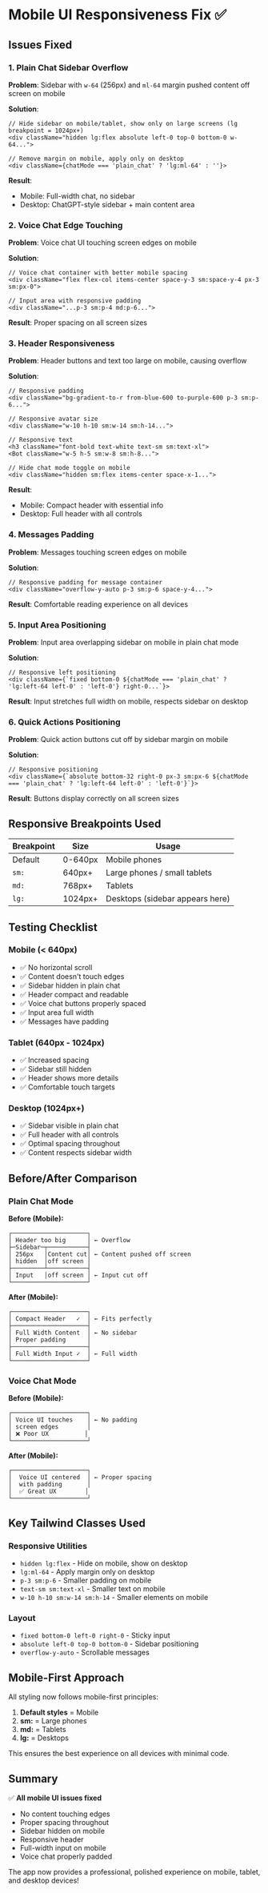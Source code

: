 # Mobile UI Responsiveness Fix ✅

## Issues Fixed

### 1. Plain Chat Sidebar Overflow
**Problem**: Sidebar with `w-64` (256px) and `ml-64` margin pushed content off screen on mobile

**Solution**:
```tsx
// Hide sidebar on mobile/tablet, show only on large screens (lg breakpoint = 1024px+)
<div className="hidden lg:flex absolute left-0 top-0 bottom-0 w-64...">

// Remove margin on mobile, apply only on desktop
<div className={chatMode === 'plain_chat' ? 'lg:ml-64' : ''}>
```

**Result**: 
- Mobile: Full-width chat, no sidebar
- Desktop: ChatGPT-style sidebar + main content area

### 2. Voice Chat Edge Touching
**Problem**: Voice chat UI touching screen edges on mobile

**Solution**:
```tsx
// Voice chat container with better mobile spacing
<div className="flex flex-col items-center space-y-3 sm:space-y-4 px-3 sm:px-0">

// Input area with responsive padding
<div className="...p-3 sm:p-4 md:p-6...">
```

**Result**: Proper spacing on all screen sizes

### 3. Header Responsiveness
**Problem**: Header buttons and text too large on mobile, causing overflow

**Solution**:
```tsx
// Responsive padding
<div className="bg-gradient-to-r from-blue-600 to-purple-600 p-3 sm:p-6...">

// Responsive avatar size
<div className="w-10 h-10 sm:w-14 sm:h-14...">

// Responsive text
<h3 className="font-bold text-white text-sm sm:text-xl">
<Bot className="w-5 h-5 sm:w-8 sm:h-8...">

// Hide chat mode toggle on mobile
<div className="hidden sm:flex items-center space-x-1...">
```

**Result**: 
- Mobile: Compact header with essential info
- Desktop: Full header with all controls

### 4. Messages Padding
**Problem**: Messages touching screen edges on mobile

**Solution**:
```tsx
// Responsive padding for message container
<div className="overflow-y-auto p-3 sm:p-6 space-y-4...">
```

**Result**: Comfortable reading experience on all devices

### 5. Input Area Positioning
**Problem**: Input area overlapping sidebar on mobile in plain chat mode

**Solution**:
```tsx
// Responsive left positioning
<div className={`fixed bottom-0 ${chatMode === 'plain_chat' ? 'lg:left-64 left-0' : 'left-0'} right-0...`}>
```

**Result**: Input stretches full width on mobile, respects sidebar on desktop

### 6. Quick Actions Positioning
**Problem**: Quick action buttons cut off by sidebar margin on mobile

**Solution**:
```tsx
// Responsive positioning
<div className={`absolute bottom-32 right-0 px-3 sm:px-6 ${chatMode === 'plain_chat' ? 'lg:left-64 left-0' : 'left-0'}`}>
```

**Result**: Buttons display correctly on all screen sizes

## Responsive Breakpoints Used

| Breakpoint | Size | Usage |
|------------|------|-------|
| Default | 0-640px | Mobile phones |
| `sm:` | 640px+ | Large phones / small tablets |
| `md:` | 768px+ | Tablets |
| `lg:` | 1024px+ | Desktops (sidebar appears here) |

## Testing Checklist

### Mobile (< 640px)
- ✅ No horizontal scroll
- ✅ Content doesn't touch edges
- ✅ Sidebar hidden in plain chat
- ✅ Header compact and readable
- ✅ Voice chat buttons properly spaced
- ✅ Input area full width
- ✅ Messages have padding

### Tablet (640px - 1024px)
- ✅ Increased spacing
- ✅ Sidebar still hidden
- ✅ Header shows more details
- ✅ Comfortable touch targets

### Desktop (1024px+)
- ✅ Sidebar visible in plain chat
- ✅ Full header with all controls
- ✅ Optimal spacing throughout
- ✅ Content respects sidebar width

## Before/After Comparison

### Plain Chat Mode

**Before (Mobile):**
```
┌─────────────────────┐
│ Header too big      │ ← Overflow
├─Sidebar─┬───────────┤
│ 256px   │Content cut│ ← Content pushed off screen
│ hidden  │off screen │
├─────────┴───────────┤
│ Input   │off screen │ ← Input cut off
└─────────────────────┘
```

**After (Mobile):**
```
┌─────────────────────┐
│ Compact Header   ✓  │ ← Fits perfectly
├─────────────────────┤
│ Full Width Content  │ ← No sidebar
│ Proper padding      │
├─────────────────────┤
│ Full Width Input ✓  │ ← Full width
└─────────────────────┘
```

### Voice Chat Mode

**Before (Mobile):**
```
┌─────────────────────┐
│ Voice UI touches    │ ← No padding
│ screen edges        │
│ ❌ Poor UX          │
└─────────────────────┘
```

**After (Mobile):**
```
┌─────────────────────┐
│  Voice UI centered  │ ← Proper spacing
│  with padding       │
│  ✅ Great UX        │
└─────────────────────┘
```

## Key Tailwind Classes Used

### Responsive Utilities
- `hidden lg:flex` - Hide on mobile, show on desktop
- `lg:ml-64` - Apply margin only on desktop
- `p-3 sm:p-6` - Smaller padding on mobile
- `text-sm sm:text-xl` - Smaller text on mobile
- `w-10 h-10 sm:w-14 sm:h-14` - Smaller elements on mobile

### Layout
- `fixed bottom-0 left-0 right-0` - Sticky input
- `absolute left-0 top-0 bottom-0` - Sidebar positioning
- `overflow-y-auto` - Scrollable messages

## Mobile-First Approach

All styling now follows mobile-first principles:
1. **Default styles** = Mobile
2. **sm:** = Large phones
3. **md:** = Tablets
4. **lg:** = Desktops

This ensures the best experience on all devices with minimal code.

## Summary

✅ **All mobile UI issues fixed**
- No content touching edges
- Proper spacing throughout
- Sidebar hidden on mobile
- Responsive header
- Full-width input on mobile
- Voice chat properly padded

The app now provides a professional, polished experience on mobile, tablet, and desktop devices!
